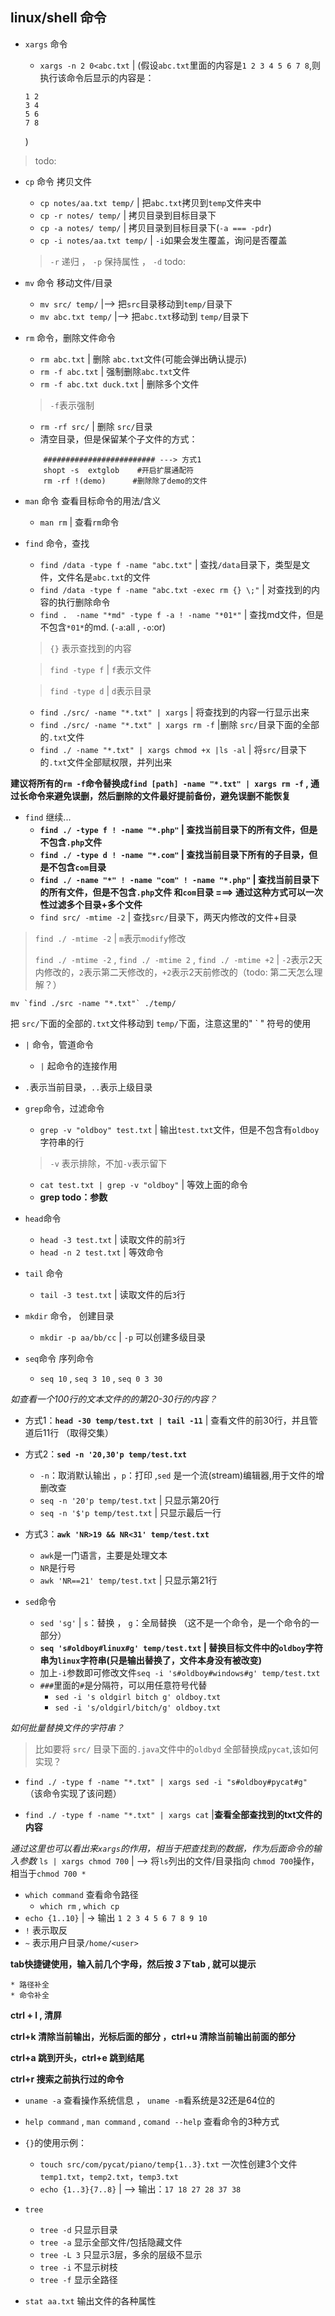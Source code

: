 ## linux/shell 命令

* `xargs` 命令
	* `xargs -n 2 0<abc.txt` | (假设`abc.txt`里面的内容是`1 2 3 4 5 6 7 8`,则执行该命令后显示的内容是：
	
	```
	1 2
	3 4
	5 6
	7 8
	```
	) 
	
> todo:

* `cp` 命令 拷贝文件
	* `cp notes/aa.txt temp/` | 把`abc.txt`拷贝到`temp`文件夹中
	* `cp -r notes/ temp/` | 拷贝目录到目标目录下
	* `cp -a notes/ temp/` | 拷贝目录到目标目录下(`-a === -pdr`)
	* `cp -i notes/aa.txt temp/` | `-i`如果会发生覆盖，询问是否覆盖
	
	> `-r` 递归 ， `-p` 保持属性 ， `-d` todo:
	
* `mv` 命令 移动文件/目录
	* `mv src/ temp/` |--> 把`src`目录移动到`temp/`目录下
	* `mv abc.txt temp/` |--> 把`abc.txt`移动到 `temp/`目录下 
* `rm` 命令，删除文件命令
	* `rm abc.txt` | 删除 `abc.txt`文件(可能会弹出确认提示)
	* `rm -f abc.txt` | 强制删除`abc.txt`文件
	* `rm -f abc.txt duck.txt` | 删除多个文件
	
	> `-f`表示强制
	
	* `rm -rf src/` | 删除 `src/`目录 
	* 清空目录，但是保留某个子文件的方式：
		
	```
		######################### ---> 方式1
		shopt -s  extglob    #开启扩展通配符
		rm -rf !(demo)      #删除除了demo的文件

	```

* `man` 命令 查看目标命令的用法/含义
	* `man rm` | 查看`rm`命令 
* `find` 命令，查找
	* `find /data -type f -name "abc.txt"` | 查找`/data`目录下，类型是文件，文件名是`abc.txt`的文件
	* `find /data -type f -name "abc.txt -exec rm {} \;"` | 对查找到的内容的执行删除命令
	* `find .  -name "*md" -type f -a ! -name "*01*"` | 查找md文件，但是不包含`*01*`的md. (`-a`:all , `-o`:or)
	
	> `{}` 表示查找到的内容
	
	> `find -type f` | `f`表示文件
	
	> `find -type d` | `d`表示目录
	
	
	* `find ./src/ -name "*.txt" | xargs` | 将查找到的内容一行显示出来
	* `find ./src/ -name "*.txt" | xargs rm -f` |删除 `src/`目录下面的全部的`.txt`文件
	* `find ./ -name "*.txt" | xargs chmod +x |ls -al` | 将`src/`目录下的`.txt`文件全部赋权限，并列出来

**建议将所有的`rm -f`命令替换成`find [path] -name "*.txt" | xargs rm -f` , 通过长命令来避免误删，然后删除的文件最好提前备份，避免误删不能恢复**

* `find` 继续...
	* **`find ./ -type f ! -name "*.php"` | 查找当前目录下的所有文件，但是不包含`.php`文件**
	* **`find ./ -type d ! -name "*.com"` | 查找当前目录下所有的子目录，但是不包含`com`目录**
	* **`find ./ -name "*" ! -name "com" ! -name "*.php"` |  查找当前目录下的所有文件，但是不包含`.php`文件 和`com`目录 ===> 通过这种方式可以一次性过滤多个目录+多个文件**
	* `find src/ -mtime -2` | 查找`src/`目录下，两天内修改的文件+目录

> `find ./ -mtime -2` | `m`表示`modify`修改
> 
> `find ./ -mtime -2` , `find ./ -mtime 2` , `find ./ -mtime +2` | `-2`表示2天内修改的，`2`表示第二天修改的，`+2`表示2天前修改的（todo: 第二天怎么理解？）

	mv `find ./src -name "*.txt"` ./temp/ 
把 `src/`下面的全部的`.txt`文件移动到 `temp/`下面，注意这里的" ` " 符号的使用 
	

* `|` 命令，管道命令
	* `|` 起命令的连接作用 
* `.`表示当前目录，`..`表示上级目录

* `grep`命令，过滤命令
	* `grep -v "oldboy" test.txt` | 输出`test.txt`文件，但是不包含有`oldboy`字符串的行

	> `-v` 表示排除，不加`-v`表示留下
	
	* `cat test.txt | grep -v "oldboy"` | 等效上面的命令 	
	* **grep todo：参数**
* `head`命令
	* `head -3 test.txt` | 读取文件的前`3`行
	* `head -n 2 test.txt` | 等效命令	
* `tail` 命令  
	* `tail -3 test.txt` | 读取文件的后`3`行
* `mkdir` 命令， 创建目录
	* `mkdir -p aa/bb/cc` | `-p` 可以创建多级目录
* `seq`命令 序列命令
	* `seq 10` , `seq 3 10` , `seq 0 3 30`
	
*如查看一个100行的文本文件的的第20-30行的内容？*

* 方式1：**`head -30 temp/test.txt | tail -11`** | 查看文件的前30行，并且管道后11行 （取得交集）
* 方式2：**`sed -n '20,30'p temp/test.txt`**
	* `-n`：取消默认输出 ，`p`：打印 ,`sed` 是一个流(stream)编辑器,用于文件的增删改查
	* `seq -n '20'p temp/test.txt` | 只显示第20行
	* `seq -n '$'p temp/test.txt` | 只显示最后一行
* 方式3：**`awk 'NR>19 && NR<31' temp/test.txt`** 
	* `awk`是一门语言，主要是处理文本
	* `NR`是行号
	* `awk 'NR==21' temp/test.txt` | 只显示第21行 

* `sed`命令
	* `sed 'sg'` | `s`：替换 ， `g`：全局替换 （这不是一个命令，是一个命令的一部分）
	* **`seq 's#oldboy#linux#g' temp/test.txt` | 替换目标文件中的`oldboy`字符串为`linux`字符串(只是输出替换了，文件本身没有被改变)**
	* 加上`-i`参数即可修改文件`seq -i 's#oldboy#windows#g' temp/test.txt`
	* `###`里面的`#`是分隔符，可以用任意符号代替
		* `sed -i 's oldgirl bitch g' oldboy.txt`
		* `sed -i 's/oldgirl/bitch/g' oldboy.txt`

*如何批量替换文件的字符串？*
> 比如要将 `src/` 目录下面的`.java`文件中的`oldbyd` 全部替换成`pycat`,该如何实现？

* `find ./ -type f -name "*.txt" | xargs sed -i "s#oldboy#pycat#g"` （该命令实现了该问题）

* `find ./ -type f -name "*.txt" | xargs cat` |**查看全部查找到的txt文件的内容**

*通过这里也可以看出来`xargs`的作用，相当于把查找到的数据，作为后面命令的输入参数*
`ls | xargs chmod 700` | --> 将`ls`列出的文件/目录指向 `chmod 700`操作，相当于`chmod 700 *`

* `which command` 查看命令路径
	* `which rm` , `which cp`
* `echo {1..10}` | -> 输出 `1 2 3 4 5 6 7 8 9 10`
* `!` 表示取反
* `~` 表示用户目录`/home/<user>`

**tab快捷键使用，输入前几个字母，然后按 *3下* tab , 就可以提示**

	* 路径补全
	* 命令补全
**ctrl + l , 清屏** 

**ctrl+k 清除当前输出，光标后面的部分 ，ctrl+u 清除当前输出前面的部分**

**ctrl+a 跳到开头，ctrl+e 跳到结尾**
		
**ctrl+r 搜索之前执行过的命令**

* `uname -a` 查看操作系统信息 ， `uname -m`看系统是32还是64位的
* `help command` , `man command` , `comand --help` 查看命令的3种方式

* `{}`的使用示例：
	* `touch src/com/pycat/piano/temp{1..3}.txt` 一次性创建3个文件 `temp1.txt`，`temp2.txt`，`temp3.txt`
	* `echo {1..3}{7..8}` | --> 输出：`17 18 27 28 37 38`

* `tree` 
	* `tree -d` 只显示目录
	* `tree -a` 显示全部文件/包括隐藏文件
	* `tree -L 3` 只显示3层，多余的层级不显示
	* `tree -i` 不显示树枝
	* `tree -f` 显示全路径

* `stat aa.txt` 输出文件的各种属性

	
